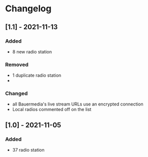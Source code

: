# Changelog

## [1.1] - 2021-11-13
### Added
- 8 new radio station

### Removed
- 1 duplicate radio station
- 
### Changed
- all Bauermedia's live stream URLs use an encrypted connection
- Local radios commented off on the list

## [1.0] - 2021-11-05
### Added
- 37 radio station
